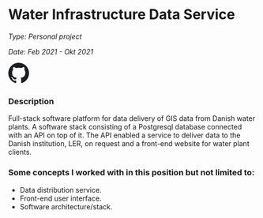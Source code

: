 # Water Infrastructure Data Service

*Type: Personal project*

*Date: Feb 2021 - Okt 2021*

<a href="https://github.com/DennisJensen95/digital-ledningsregistrering" target="_blank">
<img src="assets/../../../assets/github-icon.png" alt="alt text" width="42" height="42" />
</a>

### Description 

Full-stack software platform for data delivery of GIS
data from Danish water plants. A software stack
consisting of a Postgresql database connected with an
API on top of it. The API enabled a service to deliver
data to the Danish institution, LER, on request and a
front-end website for water plant clients.

### Some concepts I worked with in this position but not limited to:

* Data distribution service.
* Front-end user interface.
* Software architecture/stack.


